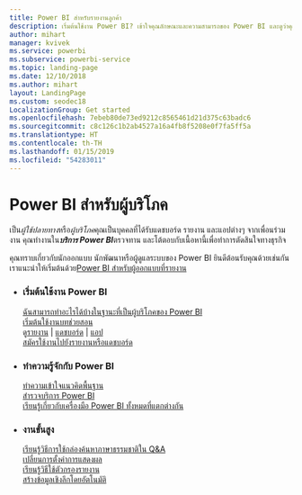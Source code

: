 ```yaml
---
title: Power BI สำหรับรายงานลูกค้า
description: เริ่มต้นใช้งาน Power BI? เข้าใจคุณลักษณะและความสามารถของ Power BI และดูว่าคุณสามารถทำกับระบบเหล่านี้ได้ในฐานะผู้บริโภคของ Power BI หรือผู้ใช้ปลายทาง
author: mihart
manager: kvivek
ms.service: powerbi
ms.subservice: powerbi-service
ms.topic: landing-page
ms.date: 12/10/2018
ms.author: mihart
layout: LandingPage
ms.custom: seodec18
LocalizationGroup: Get started
ms.openlocfilehash: 7ebeb80de73ed9212c8565461d21d375c63badc6
ms.sourcegitcommit: c8c126c1b2ab4527a16a4fb8f5208e0f7fa5ff5a
ms.translationtype: HT
ms.contentlocale: th-TH
ms.lasthandoff: 01/15/2019
ms.locfileid: "54283011"
---
```

# <a name="power-bi-for-consumers"></a>Power BI สำหรับผู้บริโภค
เป็น*ผู้ใช้ปลายทาง*หรือ*ผู้บริโภค*คุณเป็นบุคคลที่ได้รับแดชบอร์ด รายงาน และแอปต่างๆ จากเพื่อนร่วมงาน คุณทำงานใน***บริการ Power BI***ตรวจทาน และโต้ตอบกับเนื้อหานี้เพื่อทำการตัดสินใจทางธุรกิจ

คุณทราบเกี่ยวกับนักออกแบบ นักพัฒนาหรือผู้ดูแลระบบของ Power BI ยินดีต้อนรับคุณด้วยเช่นกัน เราแนะนำให้เริ่มต้นด้วย[Power BI สำหรับผู้ออกแบบที่รายงาน](../power-bi-creator-landing.md)

<ul class="panelContent cardsF"> 
              <li> 
                             <div class="cardSize"> 
                                           <div class="cardPadding"> 
                                                          <div class="card"> 
                                                                        <div class="cardText"> 
                                                                                      <h3>เริ่มต้นใช้งาน Power BI</h3> 
                                                                                      <p></p>
                                                                                            <a href="end-user-consumer.md">ฉันสามารถทำอะไรได้บ้างในฐานะที่เป็นผู้บริโภคของ Power BI</a><br/> 
                                                                                            <a href="../service-get-started.md">เริ่มต้นใช้งานบทช่วยสอน</a><br/>
ดู<a href="end-user-report-open.md">รายงาน</a> | <a href="end-user-dashboard-open.md">แดชบอร์ด</a> | <a href="end-user-apps.md">แอป</a><br/> 
                                                                                            <!--<a href="end-user-collaborate.md">Collaborate</a><br/> -->
                                                                                            <a href="end-user-subscribe.md">สมัครใช้งานไปยังรายงานหรือแดชบอร์ด</a><br/> 
                                                                        </div> 
                                                          </div> 
                                           </div> 
                             </div> 
              </li>
              <li> 
                             <div class="cardSize"> 
                                           <div class="cardPadding"> 
                                                          <div class="card"> 
                                                                        <div class="cardText"> 
                                                                                      <h3>ทำความรู้จักกับ Power BI</h3> 
                                                                                      <p></p>
                                                                                            <a href="end-user-basic-concepts.md">ทำความเข้าใจแนวคิดพื้นฐาน</a><br/>
                                                                                            <a href="end-user-experience.md">สำรวจบริการ Power BI</a><br/> 
                                                                                            <a href="../power-bi-overview.md">เรียนรู้เกี่ยวกับเครื่องมือ Power BI ทั้งหมดที่แตกต่างกัน</a><br/> 
                                                                                            <!--<a href="end-user-faq.md">FAQ: Frequently Asked Questions</a> -->
                                                                        </div> 
                                                          </div> 
                                           </div> 
                             </div> 
              </li>
              <li> 
                             <div class="cardSize"> 
                                           <div class="cardPadding"> 
                                                          <div class="card"> 
                                                                        <div class="cardText"> 
                                                                                      <h3>งานขั้นสูง</h3> 
                                                                                      <p></p>
                                                                                            <a href="end-user-q-and-a.md">เรียนรู้วิธีการใช้กล่องค้นหาภาษาธรรมชาติใน Q&A</a><br/> 
                                                                                            <a href="end-user-focus.md">เปลี่ยนการตั้งค่าการแสดงผล</a><br/> 
                                                                                            <a href="end-user-report-filter.md">เรียนรู้วิธีใช้ตัวกรองรายงาน</a><br> 
                                                                                            <a href="end-user-insights.md">สร้างข้อมูลเชิงลึกโดยอัตโนมัติ</a><br/> 
                                                                        </div> 
                                                          </div> 
                                           </div> 
                             </div> 
              </li>
</ul>


